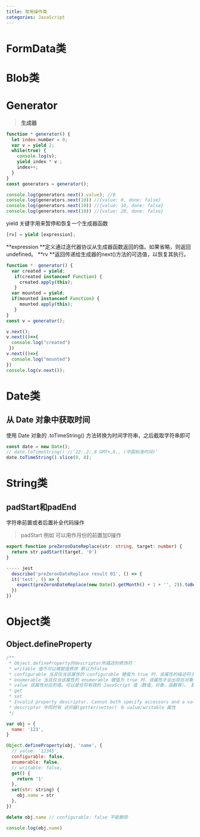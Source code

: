 ```yaml
---
title: 常用操作类
categories: JavaScript
---
```




# FormData类



# Blob类



# Generator

> **生成器**

```javascript
function * generator() {
  let index:number = 0;
  var v = yield 2;
  while(true) {
    console.log(v);
    yield index * v ;
    index++;
  }
}
const generators = generator();

console.log(generators.next().value); //0
console.log(generators.next(10)) //{value: 0, done: false}
console.log(generators.next(10)) //{value: 10, done: false}
console.log(generators.next(10)) //{value: 20, done: false}
```

yield 关键字用来暂停和恢复一个生成器函数

```javascript
[rv] = yield [expression];
```

**expression **定义通过迭代器协议从生成器函数返回的值。如果省略，则返回undefined。
**rv **返回传递给生成器的next()方法的可选值，以恢复其执行。

```javascript
function *  generator() {
  var created = yield;
   if(created instanceof Function) {
     created.apply(this);
   }
  var mounted = yield;
  if(mounted instanceof Function) {
     mounted.apply(this);
   }
}
const v = generator();

v.next();
v.next(()=>{
  console.log("created")
 })
v.next(()=>{
  console.log("mounted")
})
console.log(v.next());
```



# Date类



## 从 Date 对象中获取时间

使用 Date 对象的 .toTimeString() 方法转换为时间字符串，之后截取字符串即可

```javascript
const date = new Date();
// date.toTimeString() //'22:,2:,8 GMT+,8,, (中国标准时间)'
date.toTimeString().slice(0, 8);
```



# String类



## padStart和padEnd

字符串前置或者后置补全代码操作


> padStart  例如 可以用作月份的前置加0操作

```typescript
export function preZeronDateReplace(str: string, target: number) {
  return str.padStart(target, '0')
}

----- jest
  describe('preZeronDateReplace result 01', () => {
  it('test', () => {
    expect(preZeronDateReplace(new Date().getMonth() + 1 + '', 2)).toBe('02')
  })
})
```



# Object类



## Object.defineProperty

```javascript
/**
 * Object.defineProperty的descriptor所描述的修饰符：
 * writable 值不可以被赋值修改 默认为false
 * configurable 当且仅当该属性的 configurable 键值为 true 时，该属性的描述符才能够被改变，同时该属性也能从对应的对象上被删除。
 * enumerable 当且仅当该属性的 enumerable 键值为 true 时，该属性才会出现在对象的枚举属性中。
 * value 该属性对应的值。可以是任何有效的 JavaScript 值（数值，对象，函数等）。 默认为 undefined
 * get
 * set
 * Invalid property descriptor. Cannot both specify accessors and a value or writable attribute
 * descriptor 中同时有 访问器(getter/setter) 与 value/writable 属性
 */

var obj = {
  name: '123',
}

Object.defineProperty(obj, 'name', {
  // value: '12345',
  configurable: false,
  enumerable: false,
  // writable: false,
  get() {
    return '1'
  },
  set(str: string) {
    obj.name = str
  },
})

delete obj.name // configurable: false 不能删除

console.log(obj.name)

```
